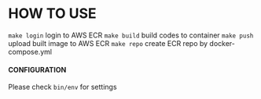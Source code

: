 # HOW TO USE

`make login` login to AWS ECR
`make build` build codes to container
`make push` upload built image to AWS ECR
`make repo` create ECR repo by docker-compose.yml

#### CONFIGURATION

Please check `bin/env` for settings
